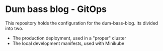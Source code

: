 # Dum bass blog - GitOps

This repository holds the configuration for the dum-bass-blog. Its divided into two. 

* The production deployment, used in a "proper" cluster
* The local development manifests, used with Minikube